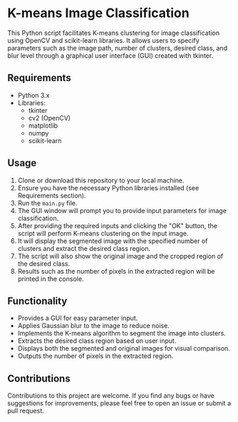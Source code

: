 # K-means Image Classification

This Python script facilitates K-means clustering for image classification using OpenCV and scikit-learn libraries. It allows users to specify parameters such as the image path, number of clusters, desired class, and blur level through a graphical user interface (GUI) created with tkinter.

## Requirements
- Python 3.x
- Libraries:
    - tkinter
    - cv2 (OpenCV)
    - matplotlib
    - numpy
    - scikit-learn

## Usage
1. Clone or download this repository to your local machine.
2. Ensure you have the necessary Python libraries installed (see Requirements section).
3. Run the `main.py` file.
4. The GUI window will prompt you to provide input parameters for image classification.
5. After providing the required inputs and clicking the "OK" button, the script will perform K-means clustering on the input image.
6. It will display the segmented image with the specified number of clusters and extract the desired class region.
7. The script will also show the original image and the cropped region of the desired class.
8. Results such as the number of pixels in the extracted region will be printed in the console.

## Functionality
- Provides a GUI for easy parameter input.
- Applies Gaussian blur to the image to reduce noise.
- Implements the K-means algorithm to segment the image into clusters.
- Extracts the desired class region based on user input.
- Displays both the segmented and original images for visual comparison.
- Outputs the number of pixels in the extracted region.

## Contributions
Contributions to this project are welcome. If you find any bugs or have suggestions for improvements, please feel free to open an issue or submit a pull request.


